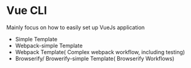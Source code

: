 # Vue CLI

Mainly focus on how to easily set up VueJs application
* Simple Template
* Webpack-simple Template
* Webpack Template( Complex webpack workflow, including testing)
* Browserify/ Browerify-simple Template( Browserify Workflows)